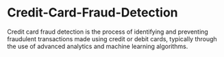 # Credit-Card-Fraud-Detection
Credit card fraud detection is the process of identifying and preventing fraudulent transactions made using credit or debit cards, typically through the use of advanced analytics and machine learning algorithms.
